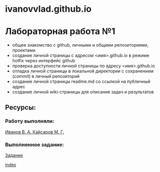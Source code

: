 # ivanovvlad.github.io
# Лабораторная работа №1

* общее знакомство с github, личными и общими репозиториями, проектами
* создание личной страницы с адресом <имя>.github.io в режиме hotfix через интерфейс github
* проверка доступности личной страницы по адресу <имя>.github.io
* отладка личной страницы в локальной директории с сохранением (commit) в личный репозиторий
* создание личной страницы readme.md со ссылкой на публичный адрес
* создание личной wiki-страницы для описания задач и результатов 

## Ресурсы:
### **Работу выполняли:**
[Иванов В. А. ](https://github.com/ironosier)
[Кайсаров М. Г. ](https://github.com/kaysarov)
### **Выполненное задание:**
[Задание](https://github.com/ironosier/IvanovVladislav)

<a href="https://ivanovvlad.github.io">index</a>
